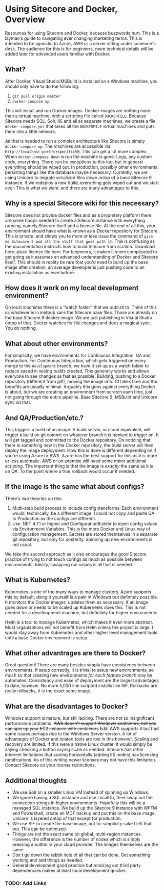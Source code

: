 # Using Sitecore and Docker, Overview

Resources for using Sitecore and Docker, because buzzwords hurt. This is a layman's guide to navigating ever changing marketing terms. This is intended to be agnostic to Azure, AWS or a server sitting under someone's desk. The audience for this is for beginners, more technical details will be added later for advanced users familiar with Docker.

## What?

After Docker, Visual Studio/MSBuild is installed on a Windows machine, you should only have to do the following:

1. `git pull origin master`
2. `docker-compose up`

This will install and run Docker images. Docker images are nothing more than a virtual machine, with a scripting file called `DOCKERFILE`. Because Sitecore needs SQL, Solr, IIS and all as separate machines, we create a file `docker-compose.yml` that takes all the `DOCKERFILE` virtual machines and puts them into a little network.

*All* that is needed to run a complex architecture like Sitecore is simply `docker-compose up`. The machines are accessible via `http://localhost:portforspecificVM`. This can get a lot more complex. When `docker-compose down` is run the machine is gone. Logs, any custom code, everything. There can be exceptions to this too, but in general everything should be wiped out. In production, possibly other environments, persisting things like the database maybe necessary. Currently, we are using Unicorn to migrate serialized files down ontop of a base Sitecore 9 instance. If we redeploy a new build, everything gets wiped out and we start over. This is what we want, and there are many advantages to this.

## Why is a special Sitecore wiki for this necessary?

Sitecore does not provide docker files and as a propietary platform there are some hoops needed to create a Sitecore instance with everything running, namely Sitecore itself and a license file. At the end of all this, your environment should have what is known as a Docker repository for Sitecore. This is private, and allows you to more or less issue the command of `give me Sitecore 9 and all the stuff that goes with it`. This is confusing as the documentation instructs how to build Sitecore from scratch. Download here, place license file here. For beginners, it makes it seem complicated to get going as it assumes an advanced understanding of Docker and Sitecore itself. This should in reality be rare that you'd need to build up the base image after creation, an average developer is just pushing code to an existing installation as ever before.

## How does it work on my local development environment?

On local machines there is a "watch folder" that we publish to. Think of this as whatever is in inetpub sans the Sitecore base files. Those are already on the base Sitecore 9 docker image. We are just publishing in Visual Studio ontop of that. Docker watches for file changes and does a magical sync. You do nothing.

## What about other environments?

For simplicity, we have environments for Continuous Integration, QA and Production. For Continuous Integration, which gets triggered on every merge to the `development` branch, we have it set up as a watch folder to reduce speed in seeing builds created. This generally works and allows everyone to see changes as fast as possible. Building, pushing to a Docker repository (different from git!), moving the image onto CI takes time and the benefits are usually minimal. Arguably this goes against everything Docker is about, but we are creating an environment from scratch each time, just not going through the entire pipeline. Base Sitecore 9, MSBuild and Unicorn sync on that.

## And QA/Production/etc.?

This triggers a build of an image. A build server, or cloud equivalent, will trigger a build on git commit on whatever branch it is hooked to trigger on. It will get tagged and committed to the Docker repository. On noticing that there is something new in the Docker repository, the build server will then deploy the image deployment. How this is done is different depending on if you're using Azure or AWS. Azure has the best support for this as it is more or less automatic. AWS or on-premise will need some minor additional scripting. The important thing is that the image is *exactly* the same as it is on QA. To the point where a true rollback would occur if needed.

## If the image is the same what about configs?

There's two theories on this:

1. Multi-step build process to include config transforms. Each environment would, technically, be a different image. I could not copy and paste QA to Production as the configs are different.
2. Use .NET 4.7.1 or higher and ConfigurationBuilder to inject config values via Environment Variables. This is the more Docker and Linux way of configuration management. Secrets are stored themselves in a separate git repository, but only for posterity. Spinning up new environments is not usual.

We take the second approach as it also encourages the good Sitecore practice of trying to not touch configs as much as possible between environments. Ideally, swapping out values is all that is needed.

## What is Kubernetes?

Kubernetes is one of the many ways to manage clusters. Azure supports this by default, doing it yourself is a pain in Windows but definitely possible. It monitors the Docker images, updates them as necessary. If an image goes down or needs to be scaled up Kubernetes does this. This is not needed for a develoopment machine, but definitely for higher environments.

Helm is a tool to manage Kubernetes, which makes it even more abstract. Most organizations will not benefit from Helm unless the project is large. I would stay away from Kubernetes and other higher level management tools until a base Docker environment is setup.

## What other advantrages are there to Docker?

Great question! There are many besides simply have consistency between environments. If setup correctly, it is trivial to setup new environments, so much so that creating new environments *for each feature branch* may be automated. Consistency and ease of deployment are the largest advantages to date, however. No more 5,000 line scripted installs like SIF. Rollbacks are really rollbacks, it is the exact same image.

## What are the disadvantages to Docker?

Windows support is mature, but still lacking. There are not so insignificant performance problems. ~~AWS doesn't support Windows containers, but you can spin up your EC2 instance with containers~~ Edit: AWS supports it but had some issues perhaps due to the Windows Server version. A lot of advantages of Docker and related tools are lost in this however. Scaling and recovery are limited. If this were a native Linux cluster, it would simply be saying checking a button saying scale as needed. Sitecore has other inherent limitations that scaling horizontally (adding IIS nodes) has licensing ramifications. As of this writing newer licenses may not have this limitation. Contact Sitecore on your license restrictions.

## Additional thoughts

* We use Solr on a smaller Linux VM instead of spinning up Windows.
* We ignore having a SQL instance and use LocalDb, then swap out the connection strings in higher environments. Hopefully this will be a managed SQL instance. We build up the Sitecore 9 instance with WFFM and Powershell, create an MDF backup and put this on the base image. Unicorn is layered ontop of that except for production.
* We use SIF to create the base image, but for simplicity sake I left that out. This can be optimized.
* Things are not the exact same on global, multi-region instances. However, the difference is the number of nodes which is simply pressing a button in your cloud provider. The images themselves are the same.
* Don't go down the rabbit hole of all that can be done. Get something working and add things as needed.
* General development good practice but mocking out third party dependencies makes at least local development quicker.

### TODO: Add Links
